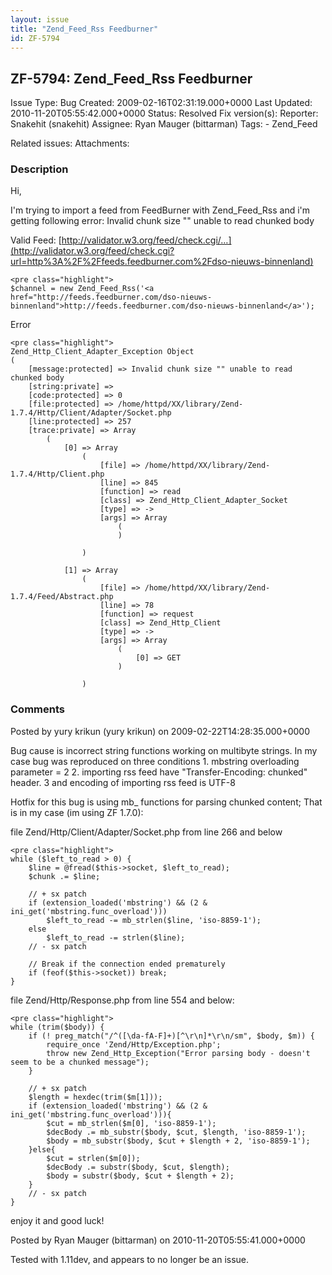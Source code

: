 ```yaml
---
layout: issue
title: "Zend_Feed_Rss Feedburner"
id: ZF-5794
---
```


ZF-5794: Zend\_Feed\_Rss Feedburner
-----------------------------------

 Issue Type: Bug Created: 2009-02-16T02:31:19.000+0000 Last Updated: 2010-11-20T05:55:42.000+0000 Status: Resolved Fix version(s): 
 Reporter:  Snakehit (snakehit)  Assignee:  Ryan Mauger (bittarman)  Tags: - Zend\_Feed
 
 Related issues: 
 Attachments: 
### Description

Hi,

I'm trying to import a feed from FeedBurner with Zend\_Feed\_Rss and i'm getting following error: Invalid chunk size "" unable to read chunked body

Valid Feed: [http://validator.w3.org/feed/check.cgi/…](http://validator.w3.org/feed/check.cgi?url=http%3A%2F%2Ffeeds.feedburner.com%2Fdso-nieuws-binnenland)

 
    <pre class="highlight">
    $channel = new Zend_Feed_Rss('<a href="http://feeds.feedburner.com/dso-nieuws-binnenland">http://feeds.feedburner.com/dso-nieuws-binnenland</a>');


Error

 
    <pre class="highlight">
    Zend_Http_Client_Adapter_Exception Object
    (
        [message:protected] => Invalid chunk size "" unable to read chunked body
        [string:private] => 
        [code:protected] => 0
        [file:protected] => /home/httpd/XX/library/Zend-1.7.4/Http/Client/Adapter/Socket.php
        [line:protected] => 257
        [trace:private] => Array
            (
                [0] => Array
                    (
                        [file] => /home/httpd/XX/library/Zend-1.7.4/Http/Client.php
                        [line] => 845
                        [function] => read
                        [class] => Zend_Http_Client_Adapter_Socket
                        [type] => ->
                        [args] => Array
                            (
                            )
    
                    )
    
                [1] => Array
                    (
                        [file] => /home/httpd/XX/library/Zend-1.7.4/Feed/Abstract.php
                        [line] => 78
                        [function] => request
                        [class] => Zend_Http_Client
                        [type] => ->
                        [args] => Array
                            (
                                [0] => GET
                            )
    
                    )
    


 

 

### Comments

Posted by yury krikun (yury krikun) on 2009-02-22T14:28:35.000+0000

Bug cause is incorrect string functions working on multibyte strings. In my case bug was reproduced on three conditions 1. mbstring overloading parameter = 2 2. importing rss feed have "Transfer-Encoding: chunked" header. 3 and encoding of importing rss feed is UTF-8

Hotfix for this bug is using mb\_ functions for parsing chunked content; That is in my case (im using ZF 1.7.0):

file Zend/Http/Client/Adapter/Socket.php from line 266 and below

 
    <pre class="highlight">
    while ($left_to_read > 0) {
        $line = @fread($this->socket, $left_to_read);
        $chunk .= $line;
        
        // + sx patch
        if (extension_loaded('mbstring') && (2 & ini_get('mbstring.func_overload')))
            $left_to_read -= mb_strlen($line, 'iso-8859-1'); 
        else
            $left_to_read -= strlen($line);
        // - sx patch
        
        // Break if the connection ended prematurely
        if (feof($this->socket)) break;
    }


file Zend/Http/Response.php from line 554 and below:

 
    <pre class="highlight">
    while (trim($body)) {
        if (! preg_match("/^([\da-fA-F]+)[^\r\n]*\r\n/sm", $body, $m)) {
            require_once 'Zend/Http/Exception.php';
            throw new Zend_Http_Exception("Error parsing body - doesn't seem to be a chunked message");
        }
        
        // + sx patch
        $length = hexdec(trim($m[1]));
        if (extension_loaded('mbstring') && (2 & ini_get('mbstring.func_overload'))){
            $cut = mb_strlen($m[0], 'iso-8859-1');
            $decBody .= mb_substr($body, $cut, $length, 'iso-8859-1');
            $body = mb_substr($body, $cut + $length + 2, 'iso-8859-1');
        }else{
            $cut = strlen($m[0]);
            $decBody .= substr($body, $cut, $length);
            $body = substr($body, $cut + $length + 2);
        }
        // - sx patch
    }


enjoy it and good luck!

 

 

Posted by Ryan Mauger (bittarman) on 2010-11-20T05:55:41.000+0000

Tested with 1.11dev, and appears to no longer be an issue.

 

 